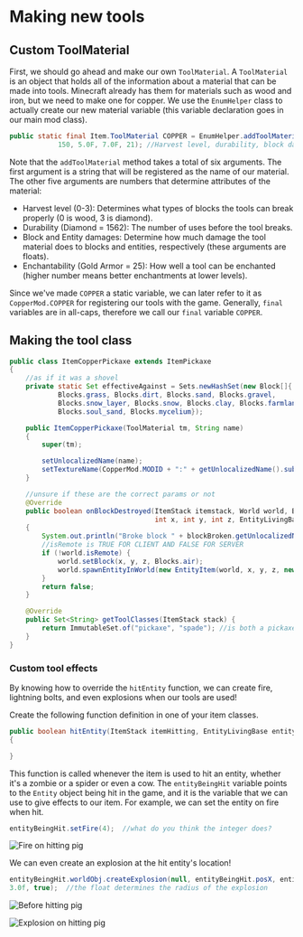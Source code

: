 # Making new tools

## Custom ToolMaterial

First, we should go ahead and make our own `ToolMaterial`. A `ToolMaterial` is an object that holds all of the information about a material that can be made into tools. Minecraft already has them for materials such as wood and iron, but we need to make one for copper. We use the `EnumHelper` class to actually create our new material variable (this variable declaration goes in our main mod class).

```java
public static final Item.ToolMaterial COPPER = EnumHelper.addToolMaterial("copper_tool", 2,
            150, 5.0F, 7.0F, 21); //Harvest level, durability, block damage, entity damage, enchantability
```

Note that the `addToolMaterial` method takes a total of six arguments. The first argument is a string that will be registered as the name of our material. The other five arguments are numbers that determine attributes of the material:  

* Harvest level (0-3): Determines what types of blocks the tools can break properly (0 is wood, 3 is diamond).  
* Durability (Diamond = 1562): The number of uses before the tool breaks.  
* Block and Entity damages: Determine how much damage the tool material does to blocks and entities, respectively (these arguments are floats).  
* Enchantability (Gold Armor = 25): How well a tool can be enchanted (higher number means better enchantments at lower levels).  

Since we've made `COPPER` a static variable, we can later refer to it as `CopperMod.COPPER` for registering our tools with the game. Generally, `final` variables are in all-caps, therefore we call our `final` variable `COPPER`.

## Making the tool class

```java
public class ItemCopperPickaxe extends ItemPickaxe
{
    //as if it was a shovel
    private static Set effectiveAgainst = Sets.newHashSet(new Block[]{
            Blocks.grass, Blocks.dirt, Blocks.sand, Blocks.gravel,
            Blocks.snow_layer, Blocks.snow, Blocks.clay, Blocks.farmland,
            Blocks.soul_sand, Blocks.mycelium});

    public ItemCopperPickaxe(ToolMaterial tm, String name)
    {
        super(tm);

        setUnlocalizedName(name);
        setTextureName(CopperMod.MODID + ":" + getUnlocalizedName().substring(5));
    }

    //unsure if these are the correct params or not
    @Override
    public boolean onBlockDestroyed(ItemStack itemstack, World world, Block blockBroken,
                                    int x, int y, int z, EntityLivingBase player)
    {
        System.out.println("Broke block " + blockBroken.getUnlocalizedName());
        //isRemote is TRUE FOR CLIENT AND FALSE FOR SERVER
        if (!world.isRemote) {
            world.setBlock(x, y, z, Blocks.air);
            world.spawnEntityInWorld(new EntityItem(world, x, y, z, new ItemStack(Blocks.obsidian, 1)));
        }
        return false;
    }

    @Override
    public Set<String> getToolClasses(ItemStack stack) {
        return ImmutableSet.of("pickaxe", "spade"); //is both a pickaxe and spade
    }
}
```

### Custom tool effects
By knowing how to override the `hitEntity` function, we can create fire, lightning bolts, and even explosions when our tools are used!

Create the following function definition in one of your item classes.

```java
public boolean hitEntity(ItemStack itemHitting, EntityLivingBase entityBeingHit, EntityLivingBase entityHitting)
{

}
```

This function is called whenever the item is used to hit an entity, whether it's a zombie or a spider or even a cow. The `entityBeingHit` variable points to the `Entity` object being hit in the game, and it is the variable that we can use to give effects to our item. For example, we can set the entity on fire when hit.

```java
entityBeingHit.setFire(4);  //what do you think the integer does?
```

![Fire on hitting pig](images/section_3/sword_hit_fire.png)

We can even create an explosion at the hit entity's location!

```java
entityBeingHit.worldObj.createExplosion(null, entityBeingHit.posX, entityBeingHit.posY, entityBeingHit.posZ,
3.0f, true);  //the float determines the radius of the explosion
```

![Before hitting pig](images/section_3/sword_hit_explosion_pre.png)

![Explosion on hitting pig](images/section_3/sword_hit_explosion.png)

